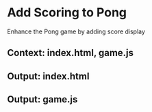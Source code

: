 # Add Scoring to Pong

Enhance the Pong game by adding score display

## Context: index.html, game.js
## Output: index.html
## Output: game.js

